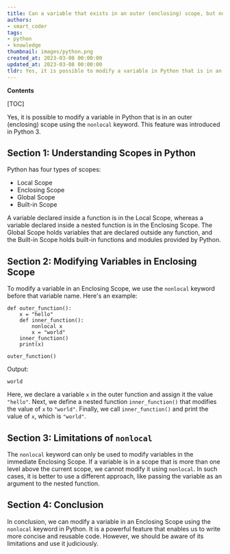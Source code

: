 ```yaml
---
title: Can a variable that exists in an outer (enclosing) scope, but not in the global scope, be modified in python?
authors:
- smart_coder
tags:
- python
- knowledge
thumbnail: images/python.png
created_at: 2023-03-08 00:00:00
updated_at: 2023-03-08 00:00:00
tldr: Yes, it is possible to modify a variable in Python that is in an outer (enclosing), but not global, scope by using the `nonlocal` keyword.
---
```


**Contents**

[TOC]

Yes, it is possible to modify a variable in Python that is in an outer (enclosing) scope using the `nonlocal` keyword. This feature was introduced in Python 3.

## Section 1: Understanding Scopes in Python

Python has four types of scopes:

- Local Scope
- Enclosing Scope
- Global Scope
- Built-in Scope

A variable declared inside a function is in the Local Scope, whereas a variable declared inside a nested function is in the Enclosing Scope. The Global Scope holds variables that are declared outside any function, and the Built-in Scope holds built-in functions and modules provided by Python.

## Section 2: Modifying Variables in Enclosing Scope

To modify a variable in an Enclosing Scope, we use the `nonlocal` keyword before that variable name. Here's an example:

```
def outer_function():
    x = "hello"
    def inner_function():
        nonlocal x
        x = "world"
    inner_function()
    print(x)

outer_function()
```

Output:
```
world
```

Here, we declare a variable `x` in the outer function and assign it the value `"hello"`. Next, we define a nested function `inner_function()` that modifies the value of `x` to `"world"`. Finally, we call `inner_function()` and print the value of `x`, which is `"world"`.

## Section 3: Limitations of `nonlocal`

The `nonlocal` keyword can only be used to modify variables in the immediate Enclosing Scope. If a variable is in a scope that is more than one level above the current scope, we cannot modify it using `nonlocal`. In such cases, it is better to use a different approach, like passing the variable as an argument to the nested function.

## Section 4: Conclusion

In conclusion, we can modify a variable in an Enclosing Scope using the `nonlocal` keyword in Python. It is a powerful feature that enables us to write more concise and reusable code. However, we should be aware of its limitations and use it judiciously.

